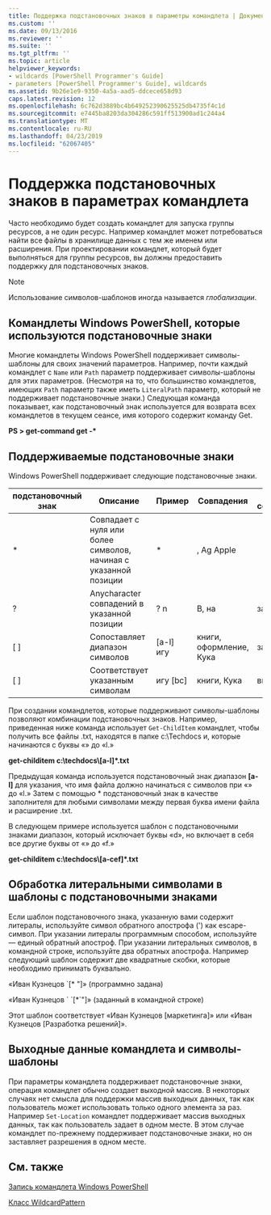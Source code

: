 ```yaml
---
title: Поддержка подстановочных знаков в параметры командлета | Документация Майкрософт
ms.custom: ''
ms.date: 09/13/2016
ms.reviewer: ''
ms.suite: ''
ms.tgt_pltfrm: ''
ms.topic: article
helpviewer_keywords:
- wildcards [PowerShell Programmer's Guide]
- parameters [PowerShell Programmer's Guide], wildcards
ms.assetid: 9b26e1e9-9350-4a5a-aad5-ddcece658d93
caps.latest.revision: 12
ms.openlocfilehash: 6c762d3889bc4b649252390625525db4735f4c1d
ms.sourcegitcommit: e7445ba8203da304286c591ff513900ad1c244a4
ms.translationtype: MT
ms.contentlocale: ru-RU
ms.lasthandoff: 04/23/2019
ms.locfileid: "62067405"
---
```

# <a name="supporting-wildcard-characters-in-cmdlet-parameters"></a>Поддержка подстановочных знаков в параметрах командлета

Часто необходимо будет создать командлет для запуска группы ресурсов, а не один ресурс. Например командлет может потребоваться найти все файлы в хранилище данных с тем же именем или расширения. При проектировании командлет, который будет выполняться для группы ресурсов, вы должны предоставить поддержку для подстановочных знаков.

> [!NOTE]
> Использование символов-шаблонов иногда называется *глобализации*.

## <a name="windows-powershell-cmdlets-that-use-wildcards"></a>Командлеты Windows PowerShell, которые используются подстановочные знаки

 Многие командлеты Windows PowerShell поддерживает символы-шаблоны для своих значений параметров. Например, почти каждый командлет с `Name` или `Path` параметр поддерживает символы-шаблоны для этих параметров. (Несмотря на то, что большинство командлетов, имеющих `Path` параметр также иметь `LiteralPath` параметр, который не поддерживает подстановочные знаки.) Следующая команда показывает, как подстановочный знак используется для возврата всех командлетов в текущем сеансе, имя которого содержит команду Get.

 **PS > get-command get -\***

## <a name="supported-wildcard-characters"></a>Поддерживаемые подстановочные знаки

Windows PowerShell поддерживает следующие подстановочные знаки.

|подстановочный знак|Описание|Пример|Совпадения|Не соответствует|
|------------------------|-----------------|-------------|-------------|--------------------|
|*|Совпадает с нуля или более символов, начиная с указанной позиции|*|, Ag Apple||
|?|Anycharacter совпадений в указанной позиции|? n|В, на|запустили|
|[ ]|Сопоставляет диапазон символов|[a-l] игу|книги, оформление, Кука|заняло|
|[ ]|Соответствует указанным символам|игу [bc]|книги, Кука|внешний вид|

При создании командлетов, которые поддерживают символы-шаблоны позволяют комбинации подстановочных знаков. Например, приведенная ниже команда использует `Get-ChildItem` командлет, чтобы получить все файлы .txt, находятся в папке c:\Techdocs и, которые начинаются с буквы «» до «l.»

**get-childitem c:\techdocs\\[a-l]\*.txt**

Предыдущая команда используется подстановочный знак диапазон **[a-l]** для указания, что имя файла должно начинаться с символов при «» до «l.» Затем с помощью * подстановочный знак в качестве заполнителя для любыми символами между первая буква имени файла и расширение .txt.

В следующем примере используется шаблон с подстановочными знаками диапазон, который исключает буквы «d», но включает в себя все другие буквы от «» до «f.»

**get-childitem c:\techdocs\\[a-cef]\*.txt**

## <a name="handling-literal-characters-in-wildcard-patterns"></a>Обработка литеральными символами в шаблоны с подстановочными знаками

Если шаблон подстановочного знака, указанную вами содержит литералы, используйте символ обратного апострофа (') как escape-символ. При указании литералы программным способом, используйте — единый обратный апостроф. При указании литеральных символов, в командной строке, используйте два обратных апострофа. Например следующий шаблон содержит две квадратные скобки, которые необходимо принимать буквально.

«Иван Кузнецов \`[* "]» (программно задана)

«Иван Кузнецов \` \`[*\`"]» (заданный в командной строке)

Этот шаблон соответствует «Иван Кузнецов [маркетинга]» или «Иван Кузнецов [Разработка решений]».

## <a name="cmdlet-output-and-wildcard-characters"></a>Выходные данные командлета и символы-шаблоны

При параметры командлета поддерживает подстановочные знаки, операция командлет обычно создает выходной массив. В некоторых случаях нет смысла для поддержки массив выходных данных, так как пользователь может использовать только одного элемента за раз. Например `Set-Location` командлет поддерживает массив выходных данных, так как пользователь задает в одном месте. В этом случае командлет по-прежнему поддерживает подстановочные знаки, но он заставляет разрешения в одном месте.

## <a name="see-also"></a>См. также

[Запись командлета Windows PowerShell](./writing-a-windows-powershell-cmdlet.md)

[Класс WildcardPattern](/dotnet/api/system.management.automation.wildcardpattern)
